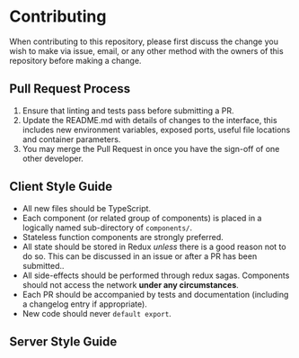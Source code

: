 # Contributing

When contributing to this repository, please first discuss the change you wish to make via issue, email, or any other method with the owners of this repository before making a change.

## Pull Request Process

1. Ensure that linting and tests pass before submitting a PR.
1. Update the README.md with details of changes to the interface, this includes new environment variables, exposed ports, useful file locations and container parameters.
1. You may merge the Pull Request in once you have the sign-off of one other developer.

## Client Style Guide

* All new files should be TypeScript.
* Each component (or related group of components) is placed in a logically named sub-directory of `components/`.
* Stateless function components are strongly preferred.
* All state should be stored in Redux _unless_ there is a good reason not to do so. This can be discussed in an issue or after a PR has been submitted..
* All side-effects should be performed through redux sagas. Components should not access the network **under any circumstances**.
* Each PR should be accompanied by tests and documentation (including a changelog entry if appropriate).
* New code should never `default export`.

## Server Style Guide
